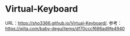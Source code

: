 # Virtual-Keyboard

URL：https://sho3366.github.io/Virtual-Keyboard/.
参考：https://qiita.com/baby-degu/items/df70cccf686ad9fe4940

